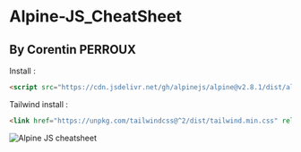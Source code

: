 # Alpine-JS_CheatSheet

## By Corentin PERROUX

Install : 

```html
<script src="https://cdn.jsdelivr.net/gh/alpinejs/alpine@v2.8.1/dist/alpine.min.js" defer></script>
```

Tailwind install :

```html
<link href="https://unpkg.com/tailwindcss@^2/dist/tailwind.min.css" rel="stylesheet" />
```

![Alpine JS cheatsheet](https://res.cloudinary.com/corentin7301/image/upload/v1616418717/blog/alpine-js-article/AlpineJS_cheatsheet_br83zv.jpg)